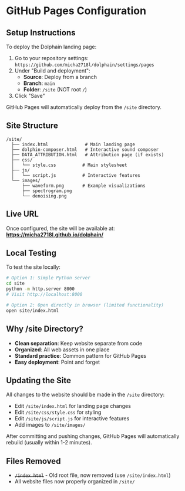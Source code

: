 # GitHub Pages Configuration

## Setup Instructions

To deploy the Dolphain landing page:

1. Go to your repository settings: `https://github.com/micha2718l/dolphain/settings/pages`
2. Under "Build and deployment":
   - **Source**: Deploy from a branch
   - **Branch**: `main`
   - **Folder**: `/site` (NOT root `/`)
3. Click "Save"

GitHub Pages will automatically deploy from the `/site` directory.

## Site Structure

```
/site/
  ├── index.html              # Main landing page
  ├── dolphin-composer.html   # Interactive sound composer
  ├── DATA_ATTRIBUTION.html   # Attribution page (if exists)
  ├── css/
  │   └── style.css          # Main stylesheet
  ├── js/
  │   └── script.js          # Interactive features
  └── images/
      ├── waveform.png       # Example visualizations
      ├── spectrogram.png
      └── denoising.png
```

## Live URL

Once configured, the site will be available at:
**https://micha2718l.github.io/dolphain/**

## Local Testing

To test the site locally:

```bash
# Option 1: Simple Python server
cd site
python -m http.server 8000
# Visit http://localhost:8000

# Option 2: Open directly in browser (limited functionality)
open site/index.html
```

## Why /site Directory?

- **Clean separation**: Keep website separate from code
- **Organized**: All web assets in one place
- **Standard practice**: Common pattern for GitHub Pages
- **Easy deployment**: Point and forget

## Updating the Site

All changes to the website should be made in the `/site` directory:
- Edit `/site/index.html` for landing page changes
- Edit `/site/css/style.css` for styling
- Edit `/site/js/script.js` for interactive features
- Add images to `/site/images/`

After committing and pushing changes, GitHub Pages will automatically rebuild (usually within 1-2 minutes).

## Files Removed

- ~~`/index.html`~~ - Old root file, now removed (use `/site/index.html`)
- All website files now properly organized in `/site/`
